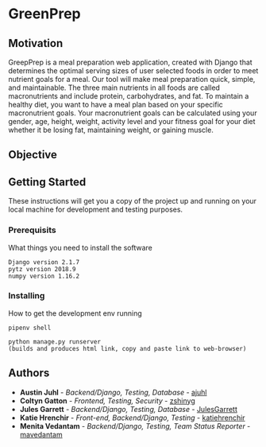 # GreenPrep

## Motivation

GreepPrep is a meal preparation web application, created with Django that determines the optimal serving sizes of user selected foods in order to meet nutrient goals for a meal. Our tool will make meal preparation quick, simple, and maintainable. The three main nutrients in all foods  are called macronutrients and include protein, carbohydrates, and fat. To maintain a healthy diet, you want to have a meal plan based on your specific macronutrient goals. Your macronutrient goals can be calculated using your gender, age, height, weight, activity level and your fitness goal for your diet whether it be losing fat, maintaining weight, or gaining muscle.

## Objective

## Getting Started

These instructions will get you a copy of the project up and running on your local machine for development and testing purposes.

### Prerequisits

What things you need to install the software

```
Django version 2.1.7
pytz version 2018.9
numpy version 1.16.2
```
### Installing

How to get the development env running

```
pipenv shell

python manage.py runserver
(builds and produces html link, copy and paste link to web-browser)
```

## Authors

* **Austin Juhl** - *Backend/Django, Testing, Database* - [ajuhl](https://github.com/ajuhl)
* **Coltyn Gatton** - *Frontend, Testing, Security* - [zshinyg](https://github.com/zshinyg)
* **Jules Garrett** - *Backend/Django, Testing, Database* - [JulesGarrett](https://github.com/JulesGarrett)
* **Katie Hrenchir** - *Front-end, Backend/Django, Testing* - [katiehrenchir](https://github.com/katiehrenchir)
* **Menita Vedantam** - *Backend/Django, Testing, Team Status Reporter* - [mavedantam](https://github.com/mavedantam)
